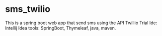 # sms_twilio
This is a spring boot web app that send sms using the API Twillio Trial
Ide: Intellij Idea
tools: SpringBoot, Thymeleaf, java, maven.
